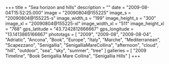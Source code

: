 +++
title = "Sea horizon and hills"
description = ""
date = "2009-08-04T15:52:25.000"
image = "20090804@155225"
image_s = "20090804@155225-s"
image_width_s = "199"
image_height_s = "300"
image_xl = "20090804@155225-xl"
image_width_xl = "511"
image_height_xl = "768"
gps_latitude = "43.7242812666667"
gps_longitude = "13.1413865166667"
phototags = [ "2009", "2009-08", "2009-08-04", "Adriatic", "Ancona", "Book", "Europe", "Italy", "Marche", "Mediterranean", "Scapezzano", "Senigallia", "SenigalliaMareCollina", "afternoon", "cloud", "hill", "outdoor", "sea", "sky", "summer", "tree" ]
galleries = [ "2009 Timeline", "Book Senigallia Mare Collina", "Senigallia Hills" ]
+++

